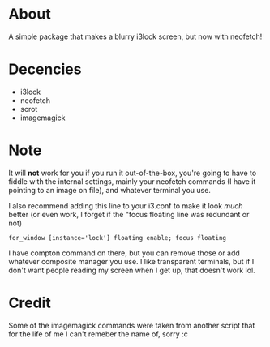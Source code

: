# About

A simple package that makes a blurry i3lock screen, but now with neofetch!

# Decencies

* i3lock
* neofetch
* scrot
* imagemagick

# Note

It will **not** work for you if you run it out-of-the-box, you're going to
have to fiddle with the internal settings, mainly your neofetch commands (I
have it pointing to an image on file), and whatever terminal you use.

I also recommend adding this line to your i3.conf to make it look *much* better
(or even work, I forget if the "focus floating line was redundant or not)

    for_window [instance='lock'] floating enable; focus floating

I have compton command on there, but you can remove those or add whatever
composite manager you use. I like transparent terminals, but if I don't
want people reading my screen when I get up, that doesn't work lol.

# Credit

Some of the imagemagick commands were taken from another script that for the
life of me I can't remeber the name of, sorry :c
